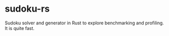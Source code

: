 # sudoku-rs

Sudoku solver and generator in Rust to explore benchmarking and profiling. It
is quite fast.
